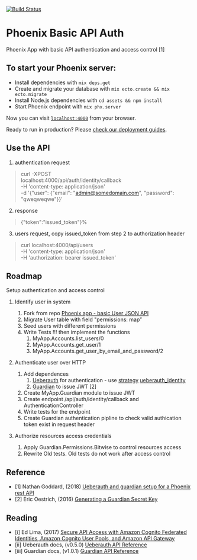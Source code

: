 [![Build Status](https://travis-ci.org/supersubwoofer/phoenix_basic_api_auth.svg?branch=master)](https://travis-ci.org/supersubwoofer/phoenix_basic_api_auth)

# Phoenix Basic API Auth

Phoenix App with basic API authentication and access control [1]

## To start your Phoenix server:

  * Install dependencies with `mix deps.get`
  * Create and migrate your database with `mix ecto.create && mix ecto.migrate`
  * Install Node.js dependencies with `cd assets && npm install`
  * Start Phoenix endpoint with `mix phx.server`

Now you can visit [`localhost:4000`](http://localhost:4000) from your browser.

Ready to run in production? Please [check our deployment guides](http://www.phoenixframework.org/docs/deployment).

## Use the API

1. authentication request 
> curl -XPOST \
localhost:4000/api/auth/identity/callback \
-H 'content-type: application/json' \
-d '{"user": {"email": "admin@somedomain.com", "password": "qweqweqwe"}}'

2. response
> {"token":"issued_token"}%

3. users request, copy issued_token from step 2 to authorization header
> curl localhost:4000/api/users \
-H 'content-type: application/json' \
-H 'authorization: bearer issued_token'

## Roadmap

Setup authentication and access control
  
1. Identify user in system
    1. Fork from repo [Phoenix app - basic User JSON API](https://github.com/supersubwoofer/phoenix_basic_json_api)
    2. Migrate User table with field "permissions: map”
    3. Seed users with different permissions
    4. Write Tests !!! then implement the functions
        1. MyApp.Accounts.list_users/0
        2. MyApp.Accounts.get_user/1
        3. MyApp.Accounts.get_user_by_email_and_password/2

2. Authenticate user over HTTP
    1. Add dependences
        1. [Ueberauth](https://github.com/ueberauth/ueberauth) for authentication - use [strategy](https://github.com/ueberauth/ueberauth/wiki/List-of-Strategies) [ueberauth_identity](https://github.com/ueberauth/ueberauth_identity)
        2. [Guardian](https://github.com/ueberauth/guardian) to issue JWT [2]
    2. Create MyApp.Guardian module to issue JWT
    3. Create endpoint /api/auth/identity/callback and AuthenticationController
    4. Write tests for the endpoint
    5. Create Guardian authentication pipline to check valid authication token exist in request header 

3. Authorize resources access credentials
    1. Apply Guardian.Permissions.Bitwise to control resources access
    2. Rewrite Old tests. Old tests do not work after access control

## Reference

* [1] Nathan Goddard, (2018) [Ueberauth and guardian setup for a Phoenix rest API](http://blog.nathansplace.co.uk/2018/ueberauth-and-guardian)
* [2] Eric Oestrich, (2016) [Generating a Guardian Secret Key](https://blog.oestrich.org/2016/12/elixir-guardian-secret-key/)

## Reading

* [i] Ed Lima, (2017) [Secure API Access with Amazon Cognito Federated Identities, Amazon Cognito User Pools, and Amazon API Gateway](https://aws.amazon.com/blogs/compute/secure-api-access-with-amazon-cognito-federated-identities-amazon-cognito-user-pools-and-amazon-api-gateway/)
* [ii] Ueberauth docs, (v0.5.0) [Ueberauth API Reference](https://hexdocs.pm/ueberauth/api-reference.html)
* [iii] Guardian docs, (v1.0.1) [Guardian API Reference](https://hexdocs.pm/guardian/api-reference.html)